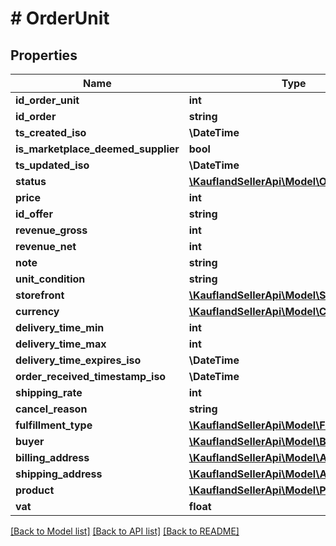 # # OrderUnit

## Properties

Name | Type | Description | Notes
------------ | ------------- | ------------- | -------------
**id_order_unit** | **int** |  |
**id_order** | **string** |  |
**ts_created_iso** | **\DateTime** |  |
**is_marketplace_deemed_supplier** | **bool** |  |
**ts_updated_iso** | **\DateTime** |  |
**status** | [**\KauflandSellerApi\Model\OrderUnitStatus**](OrderUnitStatus.md) |  |
**price** | **int** |  |
**id_offer** | **string** |  |
**revenue_gross** | **int** |  |
**revenue_net** | **int** |  |
**note** | **string** |  |
**unit_condition** | **string** |  |
**storefront** | [**\KauflandSellerApi\Model\Storefront**](Storefront.md) |  |
**currency** | [**\KauflandSellerApi\Model\Currency**](Currency.md) |  |
**delivery_time_min** | **int** |  |
**delivery_time_max** | **int** |  |
**delivery_time_expires_iso** | **\DateTime** |  |
**order_received_timestamp_iso** | **\DateTime** |  |
**shipping_rate** | **int** |  |
**cancel_reason** | **string** |  |
**fulfillment_type** | [**\KauflandSellerApi\Model\FulfillmentType**](FulfillmentType.md) |  |
**buyer** | [**\KauflandSellerApi\Model\Buyer**](Buyer.md) |  |
**billing_address** | [**\KauflandSellerApi\Model\Address**](Address.md) |  |
**shipping_address** | [**\KauflandSellerApi\Model\Address**](Address.md) |  |
**product** | [**\KauflandSellerApi\Model\Product**](Product.md) |  |
**vat** | **float** |  |

[[Back to Model list]](../../README.md#models) [[Back to API list]](../../README.md#endpoints) [[Back to README]](../../README.md)
